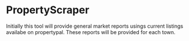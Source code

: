 # PropertyScraper

 
Initially this tool will provide general market reports usings current listings availabe on propertypal. These reports will be provided for each town.